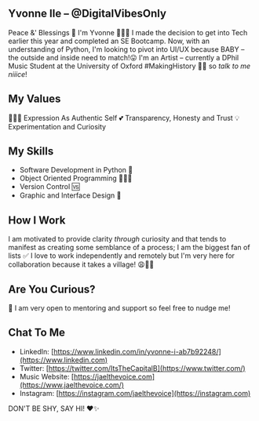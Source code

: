 ## Yvonne Ile – @DigitalVibesOnly

Peace &' Blessings 🌻 I'm Yvonne 🙋🏿‍♀️ I made the decision to get into Tech earlier this year and completed an SE Bootcamp. Now, with an understanding of Python, I'm looking to pivot into UI/UX because BABY – the outside and inside need to match!😛 I'm an Artist – currently a DPhil Music Student at the University of Oxford #MakingHistory ✊🏿 so _talk to me niiice_!

## My Values

🤸🏿‍♀️ Expression As Authentic Self
💕 Transparency, Honesty and Trust
💡 Experimentation and Curiosity

## My Skills

- Software Development in Python 🐍
- Object Oriented Programming 👩🏿‍💻
- Version Control 🆚
- Graphic and Interface Design 🎨

## How I Work

I am motivated to provide clarity _through_ curiosity and that tends to manifest as creating some semblance of a process; I am the biggest fan of lists ✅ I love to work independently and remotely but I'm very here for collaboration because it takes a village! 😩🙌🏿 

## Are You Curious?

🌱 I am very open to mentoring and support so feel free to nudge me!

## Chat To Me

- LinkedIn: [https://www.linkedin.com/in/yvonne-i-ab7b92248/](https://www.linkedin.com)
- Twitter: [https://twitter.com/ItsTheCapitalB](https://www.twitter.com/)
- Music Website: [https://jaelthevoice.com](https://www.jaelthevoice.com/)
- Instagram: [https://instagram.com/jaelthevoice](https://instagram.com)

DON'T BE SHY, SAY HI! ❤️✨
